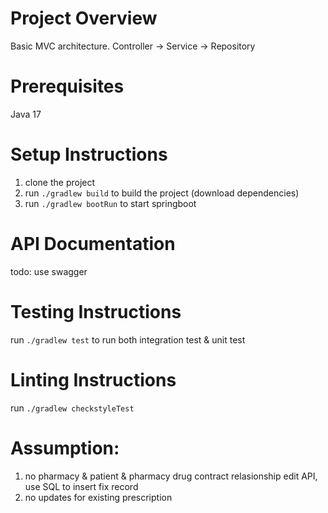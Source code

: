 # Project Overview
Basic MVC architecture. Controller -> Service -> Repository

# Prerequisites
Java 17

# Setup Instructions
1. clone the project
2. run `./gradlew build` to build the project (download dependencies)
3. run `./gradlew bootRun` to start springboot

# API Documentation
todo: use swagger

# Testing Instructions
run `./gradlew test` to run both integration test & unit test

# Linting Instructions
run `./gradlew checkstyleTest`

# Assumption:
1. no pharmacy & patient & pharmacy drug contract relasionship edit API, use SQL to insert fix record
2. no updates for existing prescription
